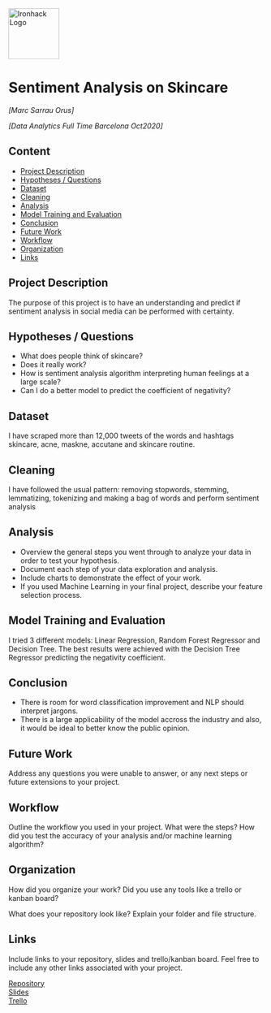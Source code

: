 <img src="https://bit.ly/2VnXWr2" alt="Ironhack Logo" width="100"/>

# Sentiment Analysis on Skincare
*[Marc Sarrau Orus]*

*[Data Analytics Full Time Barcelona Oct2020]*

## Content
- [Project Description](#project-description)
- [Hypotheses / Questions](#hypotheses-questions)
- [Dataset](#dataset)
- [Cleaning](#cleaning)
- [Analysis](#analysis)
- [Model Training and Evaluation](#model-training-and-evaluation)
- [Conclusion](#conclusion)
- [Future Work](#future-work)
- [Workflow](#workflow)
- [Organization](#organization)
- [Links](#links)

## Project Description
The purpose of this project is to have an understanding and predict if sentiment analysis in social media can be performed with certainty.

## Hypotheses / Questions
* What does people think of skincare?
* Does it really work?
* How is sentiment analysis algorithm interpreting human feelings at a large scale?
* Can I do a better model to predict the coefficient of negativity?

## Dataset
I have scraped more than 12,000 tweets of the words and hashtags skincare, acne, maskne, accutane and skincare routine. 

## Cleaning
I have followed the usual pattern: removing stopwords, stemming, lemmatizing, tokenizing and making a bag of words and perform sentiment analysis

## Analysis
* Overview the general steps you went through to analyze your data in order to test your hypothesis.
* Document each step of your data exploration and analysis.
* Include charts to demonstrate the effect of your work.
* If you used Machine Learning in your final project, describe your feature selection process.

## Model Training and Evaluation
I tried 3 different models: Linear Regression, Random Forest Regressor and Decision Tree. The best results were achieved with the Decision Tree Regressor predicting the negativity coefficient. 

## Conclusion
* There is room for word classification improvement and NLP should interpret jargons.
* There is a large applicability of the model accross the industry and also, it would be ideal to better know the public opinion.

## Future Work
Address any questions you were unable to answer, or any next steps or future extensions to your project.

## Workflow
Outline the workflow you used in your project. What were the steps?
How did you test the accuracy of your analysis and/or machine learning algorithm?

## Organization
How did you organize your work? Did you use any tools like a trello or kanban board?

What does your repository look like? Explain your folder and file structure.

## Links
Include links to your repository, slides and trello/kanban board. Feel free to include any other links associated with your project.


[Repository](https://github.com/)  
[Slides](https://slides.com/)  
[Trello](https://trello.com/en)  
